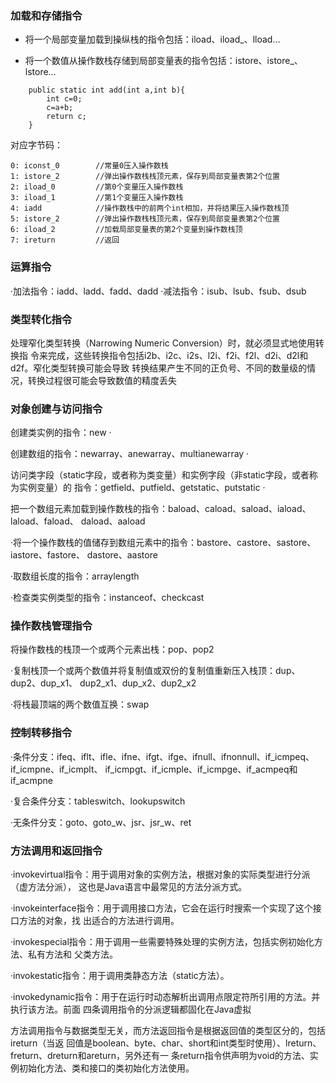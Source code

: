 ### 加载和存储指令

-   将一个局部变量加载到操纵栈的指令包括：iload、iload_、lload…
    
-   将一个数值从操作数栈存储到局部变量表的指令包括：istore、istore_、lstore…

```
    public static int add(int a,int b){
        int c=0;
        c=a+b;
        return c;
    }
```

对应字节码：

```
0: iconst_0        //常量0压入操作数栈
1: istore_2        //弹出操作数栈栈顶元素，保存到局部变量表第2个位置
2: iload_0         //第0个变量压入操作数栈
3: iload_1         //第1个变量压入操作数栈
4: iadd            //操作数栈中的前两个int相加，并将结果压入操作数栈顶
5: istore_2        //弹出操作数栈栈顶元素，保存到局部变量表第2个位置
6: iload_2         //加载局部变量表的第2个变量到操作数栈顶
7: ireturn         //返回
```


### 运算指令

·加法指令：iadd、ladd、fadd、dadd ·减法指令：isub、lsub、fsub、dsub

### 类型转化指令

处理窄化类型转换（Narrowing Numeric Conversion）时，就必须显式地使用转换指 令来完成，这些转换指令包括i2b、i2c、i2s、l2i、f2i、f2l、d2i、d2l和d2f。窄化类型转换可能会导致 转换结果产生不同的正负号、不同的数量级的情况，转换过程很可能会导致数值的精度丢失

### 对象创建与访问指令

创建类实例的指令：new ·

创建数组的指令：newarray、anewarray、multianewarray ·

访问类字段（static字段，或者称为类变量）和实例字段（非static字段，或者称为实例变量）的 指令：getfield、putfield、getstatic、putstatic ·

把一个数组元素加载到操作数栈的指令：baload、caload、saload、iaload、laload、faload、 daload、aaload 

·将一个操作数栈的值储存到数组元素中的指令：bastore、castore、sastore、iastore、fastore、 dastore、aastore 

·取数组长度的指令：arraylength

·检查类实例类型的指令：instanceof、checkcast


### 操作数栈管理指令

将操作数栈的栈顶一个或两个元素出栈：pop、pop2 

·复制栈顶一个或两个数值并将复制值或双份的复制值重新压入栈顶：dup、dup2、dup_x1、 dup2_x1、dup_x2、dup2_x2 

·将栈最顶端的两个数值互换：swap


### 控制转移指令

·条件分支：ifeq、iflt、ifle、ifne、ifgt、ifge、ifnull、ifnonnull、if_icmpeq、if_icmpne、if_icmplt、 if_icmpgt、if_icmple、if_icmpge、if_acmpeq和if_acmpne

·复合条件分支：tableswitch、lookupswitch

·无条件分支：goto、goto_w、jsr、jsr_w、ret


### 方法调用和返回指令

·invokevirtual指令：用于调用对象的实例方法，根据对象的实际类型进行分派（虚方法分派）， 这也是Java语言中最常见的方法分派方式。 

·invokeinterface指令：用于调用接口方法，它会在运行时搜索一个实现了这个接口方法的对象，找 出适合的方法进行调用。 

·invokespecial指令：用于调用一些需要特殊处理的实例方法，包括实例初始化方法、私有方法和 父类方法。 

·invokestatic指令：用于调用类静态方法（static方法）。

·invokedynamic指令：用于在运行时动态解析出调用点限定符所引用的方法。并执行该方法。前面 四条调用指令的分派逻辑都固化在Java虚拟

方法调用指令与数据类型无关，而方法返回指令是根据返回值的类型区分的，包括ireturn（当返 回值是boolean、byte、char、short和int类型时使用）、lreturn、freturn、dreturn和areturn，另外还有一 条return指令供声明为void的方法、实例初始化方法、类和接口的类初始化方法使用。
